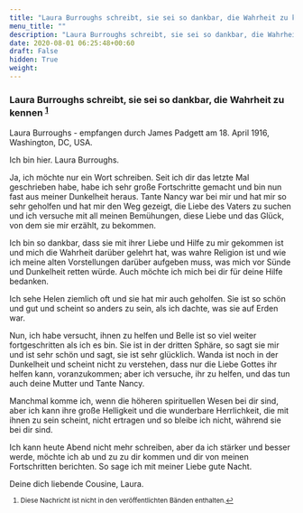 ```yaml
---
title: "Laura Burroughs schreibt, sie sei so dankbar, die Wahrheit zu kennen"
menu_title: ""
description: "Laura Burroughs schreibt, sie sei so dankbar, die Wahrheit zu kennen"
date: 2020-08-01 06:25:48+00:60
draft: False
hidden: True
weight:
---
```

### Laura Burroughs schreibt, sie sei so dankbar, die Wahrheit zu kennen <sup id="a1">[1](#f1)</sup>

Laura Burroughs - empfangen durch James Padgett am 18. April 1916, Washington, DC, USA.

Ich bin hier. Laura Burroughs.

Ja, ich möchte nur ein Wort schreiben. Seit ich dir das letzte Mal geschrieben habe, habe ich sehr große Fortschritte gemacht und bin nun fast aus meiner Dunkelheit heraus. Tante Nancy war bei mir und hat mir so sehr geholfen und hat mir den Weg gezeigt, die Liebe des Vaters zu suchen und ich versuche mit all meinen Bemühungen, diese Liebe und das Glück, von dem sie mir erzählt, zu bekommen.

Ich bin so dankbar, dass sie mit ihrer Liebe und Hilfe zu mir gekommen ist und mich die Wahrheit darüber gelehrt hat, was wahre Religion ist und wie ich meine alten Vorstellungen darüber aufgeben muss, was mich vor Sünde und Dunkelheit retten würde. Auch möchte ich mich bei dir für deine Hilfe bedanken.

Ich sehe Helen ziemlich oft und sie hat mir auch geholfen. Sie ist so schön und gut und scheint so anders zu sein, als ich dachte, was sie auf Erden war.

Nun, ich habe versucht, ihnen zu helfen und Belle ist so viel weiter fortgeschritten als ich es bin. Sie ist in der dritten Sphäre, so sagt sie mir und ist sehr schön und sagt, sie ist sehr glücklich. Wanda ist noch in der Dunkelheit und scheint nicht zu verstehen, dass nur die Liebe Gottes ihr helfen kann, voranzukommen; aber ich versuche, ihr zu helfen, und das tun auch deine Mutter und Tante Nancy.

Manchmal komme ich, wenn die höheren spirituellen Wesen bei dir sind, aber ich kann ihre große Helligkeit und die wunderbare Herrlichkeit, die mit ihnen zu sein scheint, nicht ertragen und so bleibe ich nicht, während sie bei dir sind.

Ich kann heute Abend nicht mehr schreiben, aber da ich stärker und besser werde, möchte ich ab und zu zu dir kommen und dir von meinen Fortschritten berichten. So sage ich mit meiner Liebe gute Nacht.

Deine dich liebende Cousine, Laura.
<small>

1. <large id="f1"> Diese Nachricht ist nicht in den veröffentlichten Bänden enthalten.[↩](#a1)
